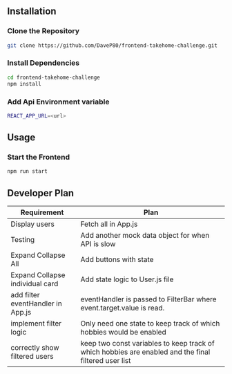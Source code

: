 ## Installation

### Clone the Repository

```bash
git clone https://github.com/DaveP80/frontend-takehome-challenge.git
```

### Install Dependencies

```bash
cd frontend-takehome-challenge
npm install
```

### Add Api Environment variable

```bash
REACT_APP_URL=<url>
```

## Usage

### Start the Frontend

```bash
npm run start
```

## Developer Plan

| Requirement                       | Plan                                                                                                 |
| --------------------------------- | ---------------------------------------------------------------------------------------------------- |
| Display users                     | Fetch all in App.js                                                                                  |
| Testing                           | Add another mock data object for when API is slow                                                    |
| Expand Collapse All               | Add buttons with state                                                                               |
| Expand Collapse individual card   | Add state logic to User.js file                                                                      |
| add filter eventHandler in App.js | eventHandler is passed to FilterBar where event.target.value is read.                                |
| implement filter logic            | Only need one state to keep track of which hobbies would be enabled                                  |
| correctly show filtered users     | keep two const variables to keep track of which hobbies are enabled and the final filtered user list |
